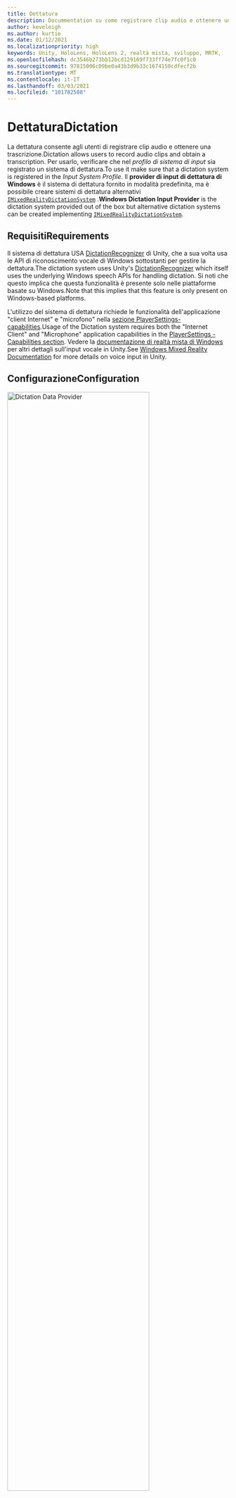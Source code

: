 ```yaml
---
title: Dettatura
description: Docummentation su come registrare clip audio e ottenere una trascrizione in MRTK
author: keveleigh
ms.author: kurtie
ms.date: 01/12/2021
ms.localizationpriority: high
keywords: Unity, HoloLens, HoloLens 2, realtà mista, sviluppo, MRTK,
ms.openlocfilehash: dc3546b273bb12bcd129169f733ff74e7fc0f1c0
ms.sourcegitcommit: 97815006c09be0a43b3d9b33c1674150cdfecf2b
ms.translationtype: MT
ms.contentlocale: it-IT
ms.lasthandoff: 03/03/2021
ms.locfileid: "101782588"
---
```

# <a name="dictation"></a><span data-ttu-id="e5fa3-104">Dettatura</span><span class="sxs-lookup"><span data-stu-id="e5fa3-104">Dictation</span></span>

<span data-ttu-id="e5fa3-105">La dettatura consente agli utenti di registrare clip audio e ottenere una trascrizione.</span><span class="sxs-lookup"><span data-stu-id="e5fa3-105">Dictation allows users to record audio clips and obtain a transcription.</span></span> <span data-ttu-id="e5fa3-106">Per usarlo, verificare che nel *profilo di sistema di input* sia registrato un sistema di dettatura.</span><span class="sxs-lookup"><span data-stu-id="e5fa3-106">To use it make sure that a dictation system is registered in the *Input System Profile*.</span></span> <span data-ttu-id="e5fa3-107">Il **provider di input di dettatura di Windows** è il sistema di dettatura fornito in modalità predefinita, ma è possibile creare sistemi di dettatura alternativi [`IMixedRealityDictationSystem`](xref:Microsoft.MixedReality.Toolkit.Input.IMixedRealityDictationSystem) .</span><span class="sxs-lookup"><span data-stu-id="e5fa3-107">**Windows Dictation Input Provider** is the dictation system provided out of the box but alternative dictation systems can be created implementing [`IMixedRealityDictationSystem`](xref:Microsoft.MixedReality.Toolkit.Input.IMixedRealityDictationSystem).</span></span>

## <a name="requirements"></a><span data-ttu-id="e5fa3-108">Requisiti</span><span class="sxs-lookup"><span data-stu-id="e5fa3-108">Requirements</span></span>

<span data-ttu-id="e5fa3-109">Il sistema di dettatura USA [DictationRecognizer](https://docs.unity3d.com/ScriptReference/Windows.Speech.DictationRecognizer.html) di Unity, che a sua volta usa le API di riconoscimento vocale di Windows sottostanti per gestire la dettatura.</span><span class="sxs-lookup"><span data-stu-id="e5fa3-109">The dictation system uses Unity's [DictationRecognizer](https://docs.unity3d.com/ScriptReference/Windows.Speech.DictationRecognizer.html) which itself uses the underlying Windows speech APIs for handling dictation.</span></span> <span data-ttu-id="e5fa3-110">Si noti che questo implica che questa funzionalità è presente solo nelle piattaforme basate su Windows.</span><span class="sxs-lookup"><span data-stu-id="e5fa3-110">Note that this implies that this feature is only present on Windows-based platforms.</span></span>

<span data-ttu-id="e5fa3-111">L'utilizzo del sistema di dettatura richiede le funzionalità dell'applicazione "client Internet" e "microfono" nella [sezione PlayerSettings-capabilities](https://docs.unity3d.com/Manual/class-PlayerSettingsWSA.html#Capabilities).</span><span class="sxs-lookup"><span data-stu-id="e5fa3-111">Usage of the Dictation system requires both the "Internet Client" and "Microphone" application capabilities in the [PlayerSettings - Capabilities section](https://docs.unity3d.com/Manual/class-PlayerSettingsWSA.html#Capabilities).</span></span>
<span data-ttu-id="e5fa3-112">Vedere la [documentazione di realtà mista di Windows](https://docs.microsoft.com/windows/mixed-reality/voice-input-in-unity#dictation) per altri dettagli sull'input vocale in Unity.</span><span class="sxs-lookup"><span data-stu-id="e5fa3-112">See [Windows Mixed Reality Documentation](https://docs.microsoft.com/windows/mixed-reality/voice-input-in-unity#dictation) for more details on voice input in Unity.</span></span>

## <a name="configuration"></a><span data-ttu-id="e5fa3-113">Configurazione</span><span class="sxs-lookup"><span data-stu-id="e5fa3-113">Configuration</span></span>

<img src="../images/input/DictationDataProvider.png" width="80%" class="center" alt="Dictation Data Provider">

<span data-ttu-id="e5fa3-114">Dopo aver configurato un servizio di dettatura, è possibile usare lo [`DictationHandler`](xref:Microsoft.MixedReality.Toolkit.Input.DictationHandler) script per avviare e arrestare la registrazione delle sessioni e ottenere i risultati della trascrizione tramite UnityEvents.</span><span class="sxs-lookup"><span data-stu-id="e5fa3-114">Once you have a dictation service set up, you can use the [`DictationHandler`](xref:Microsoft.MixedReality.Toolkit.Input.DictationHandler) script to start and stop recording sessions and obtain the transcription results via UnityEvents.</span></span>

<img src="../images/input/DictationHandler.png" width="80%" class="center" alt="Dictation Handler">

- <span data-ttu-id="e5fa3-115">L' **ipotesi di dettatura** viene generata quando l'utente parla con trascrizioni iniziali e approssimative dell'audio acquisite finora.</span><span class="sxs-lookup"><span data-stu-id="e5fa3-115">**Dictation Hypothesis** is raised as the user speaks with early, rough transcriptions of the audio captured so far.</span></span>
- <span data-ttu-id="e5fa3-116">Il **risultato della dettatura** viene generato alla fine di ogni frase, ad esempio quando l'utente esegue la sospensione, con la trascrizione finale dell'audio acquisita finora.</span><span class="sxs-lookup"><span data-stu-id="e5fa3-116">**Dictation Result** is raised at the end of each sentence (i.e. when the user pauses) with the final transcription of the audio captured so far.</span></span>
- <span data-ttu-id="e5fa3-117">La **Dettatura completa** viene generata alla fine della sessione di registrazione con la trascrizione finale completa dell'audio.</span><span class="sxs-lookup"><span data-stu-id="e5fa3-117">**Dictation Complete** is raised at the end of the recording session with the full, final transcription of the audio.</span></span>
- <span data-ttu-id="e5fa3-118">L' **errore di dettatura** viene generato per segnalare gli errori nel servizio di dettatura.</span><span class="sxs-lookup"><span data-stu-id="e5fa3-118">**Dictation Error** is raised to inform of errors in the dictation service.</span></span> <span data-ttu-id="e5fa3-119">La trascrizione in questo caso contiene una descrizione dell'errore.</span><span class="sxs-lookup"><span data-stu-id="e5fa3-119">The transcription in this case contains a description of the error.</span></span>

## <a name="example-scene"></a><span data-ttu-id="e5fa3-120">Scena di esempio</span><span class="sxs-lookup"><span data-stu-id="e5fa3-120">Example scene</span></span>

<span data-ttu-id="e5fa3-121">La scena di **Dettatura** in `MRTK/Examples/Demos/Input/Scenes/Dictation` Mostra lo `DictationHandler` script in uso.</span><span class="sxs-lookup"><span data-stu-id="e5fa3-121">**Dictation** scene in `MRTK/Examples/Demos/Input/Scenes/Dictation` shows the `DictationHandler` script in use.</span></span> <span data-ttu-id="e5fa3-122">Se è necessario un maggiore controllo, è possibile estendere questo script o creare un'implementazione personalizzata [`IMixedRealityDictationHandler`](xref:Microsoft.MixedReality.Toolkit.Input.IMixedRealityDictationHandler) per ricevere direttamente gli eventi di dettatura.</span><span class="sxs-lookup"><span data-stu-id="e5fa3-122">If you need more control, you can either extend this script or create your own implementing [`IMixedRealityDictationHandler`](xref:Microsoft.MixedReality.Toolkit.Input.IMixedRealityDictationHandler) to receive dictation events directly.</span></span>

<img src="../images/input/DictationDemo.png" width="80%" class="center" alt="Dictation Demo">
